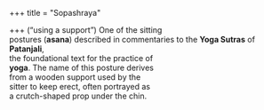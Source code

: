 +++
title = "Sopashraya"

+++
(“using a support”) One of the sitting  
postures (**asana**) described in commentaries to the **Yoga Sutras** of **Patanjali**,  
the foundational text for the practice of  
**yoga**. The name of this posture derives  
from a wooden support used by the  
sitter to keep erect, often portrayed as  
a crutch-shaped prop under the chin.